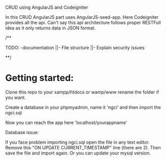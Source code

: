 CRUD using AngularJS and Codeigniter

In this CRUD AngularJS part uses AngularJS-seed-app.
Here Codeigniter provides all the api. Can't say this api architecture follows proper RESTFull idea as it only returns data in JSON format.


/**

TODO:
-documentation
||- File structure
||- Explain security issues

**/

# Getting started:

Clone this repo to your xampp/htdocs or wamp/www rename the folder if you want.

Create a database in your phpmyadmin, name it 'ngci' and then import the ngci.sql

Now you can reach the app here 'localhost/yourappname'

Database issue:

If you face problem importing ngci.sql open the file in any text editor. Remove this "ON UPDATE CURRENT_TIMESTAMP" line (there are 2). Then save the file and import again. Or you can update your mysql version.